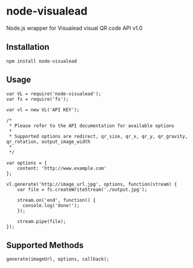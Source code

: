 node-visualead
==============

Node.js wrapper for Visualead visual QR code API v1.0

Installation
------------

	npm install node-visualead
	
Usage
-----

    var VL = require('node-visualead');
    var fs = require('fs');

    var vl = new VL('API KEY');

    /*
     * Please refer to the API documentation for available options
     *
     * Supported options are redirect, qr_size, qr_x, qr_y, qr_gravity, qr_rotation, output_image_width
     *
     */
     
    var options = {
        content: 'http://www.example.com'
    };

    vl.generate('http://image_url.jpg', options, function(stream) {
        var file = fs.createWriteStream('./output.jpg');
        
        stream.on('end', function() {
          console.log('done!');
        });
  
        stream.pipe(file);  
    }); 


Supported Methods
-----------------

    generate(imageUrl, options, callback);

